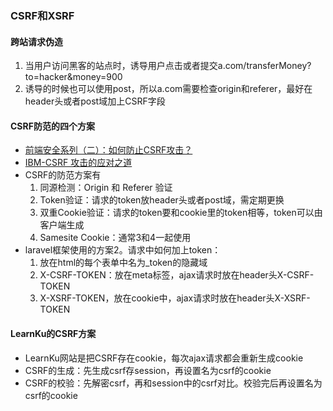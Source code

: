 ### CSRF和XSRF

#### 跨站请求伪造
1. 当用户访问黑客的站点时，诱导用户点击或者提交a.com/transferMoney?to=hacker&money=900
1. 诱导的时候也可以使用post，所以a.com需要检查origin和referer，最好在header头或者post域加上CSRF字段

#### CSRF防范的四个方案
* [前端安全系列（二）：如何防止CSRF攻击？](https://tech.meituan.com/2018/10/11/fe-security-csrf.html)
* [IBM-CSRF 攻击的应对之道](https://blog.csdn.net/qq_24484085/article/details/84192378)
* CSRF的防范方案有
  1. 同源检测：Origin 和 Referer 验证
  2. Token验证：请求的token放header头或者post域，需定期更换
  3. 双重Cookie验证：请求的token要和cookie里的token相等，token可以由客户端生成
  4. Samesite Cookie：通常3和4一起使用
* laravel框架使用的方案2。请求中如何加上token：
  1. 放在html的每个表单中名为_token的隐藏域
  2. X-CSRF-TOKEN：放在meta标签，ajax请求时放在header头X-CSRF-TOKEN 
  3. X-XSRF-TOKEN，放在cookie中，ajax请求时放在header头X-XSRF-TOKEN

#### LearnKu的CSRF方案
* LearnKu网站是把CSRF存在cookie，每次ajax请求都会重新生成cookie
* CSRF的生成：先生成csrf存session，再设置名为csrf的cookie
* CSRF的校验：先解密csrf，再和session中的csrf对比。校验完后再设置名为csrf的cookie


























